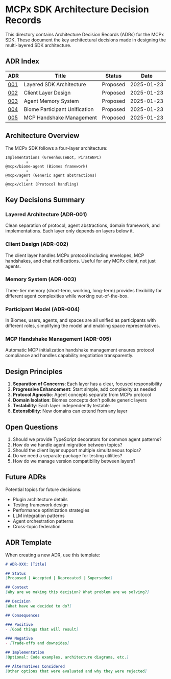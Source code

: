 # MCPx SDK Architecture Decision Records

This directory contains Architecture Decision Records (ADRs) for the MCPx SDK. These document the key architectural decisions made in designing the multi-layered SDK architecture.

## ADR Index

| ADR | Title | Status | Date |
|-----|-------|--------|------|
| [001](001-layered-architecture.md) | Layered SDK Architecture | Proposed | 2025-01-23 |
| [002](002-client-layer-design.md) | Client Layer Design | Proposed | 2025-01-23 |
| [003](003-agent-memory-system.md) | Agent Memory System | Proposed | 2025-01-23 |
| [004](004-biome-participant-model.md) | Biome Participant Unification | Proposed | 2025-01-23 |
| [005](005-mcp-handshake-management.md) | MCP Handshake Management | Proposed | 2025-01-23 |

## Architecture Overview

The MCPx SDK follows a four-layer architecture:

```
Implementations (GreenhouseBot, PirateNPC)
         ↓
@mcpx/biome-agent (Biomes framework)
         ↓
@mcpx/agent (Generic agent abstractions)
         ↓
@mcpx/client (Protocol handling)
```

## Key Decisions Summary

### Layered Architecture (ADR-001)
Clean separation of protocol, agent abstractions, domain framework, and implementations. Each layer only depends on layers below it.

### Client Design (ADR-002)
The client layer handles MCPx protocol including envelopes, MCP handshakes, and chat notifications. Useful for any MCPx client, not just agents.

### Memory System (ADR-003)
Three-tier memory (short-term, working, long-term) provides flexibility for different agent complexities while working out-of-the-box.

### Participant Model (ADR-004)
In Biomes, users, agents, and spaces are all unified as participants with different roles, simplifying the model and enabling space representatives.

### MCP Handshake Management (ADR-005)
Automatic MCP initialization handshake management ensures protocol compliance and handles capability negotiation transparently.

## Design Principles

1. **Separation of Concerns**: Each layer has a clear, focused responsibility
2. **Progressive Enhancement**: Start simple, add complexity as needed
3. **Protocol Agnostic**: Agent concepts separate from MCPx protocol
4. **Domain Isolation**: Biomes concepts don't pollute generic layers
5. **Testability**: Each layer independently testable
6. **Extensibility**: New domains can extend from any layer

## Open Questions

1. Should we provide TypeScript decorators for common agent patterns?
2. How do we handle agent migration between topics?
3. Should the client layer support multiple simultaneous topics?
4. Do we need a separate package for testing utilities?
5. How do we manage version compatibility between layers?

## Future ADRs

Potential topics for future decisions:
- Plugin architecture details
- Testing framework design
- Performance optimization strategies
- LLM integration patterns
- Agent orchestration patterns
- Cross-topic federation

## ADR Template

When creating a new ADR, use this template:

```markdown
# ADR-XXX: [Title]

## Status
[Proposed | Accepted | Deprecated | Superseded]

## Context
[Why are we making this decision? What problem are we solving?]

## Decision
[What have we decided to do?]

## Consequences

### Positive
- [Good things that will result]

### Negative
- [Trade-offs and downsides]

## Implementation
[Optional: Code examples, architecture diagrams, etc.]

## Alternatives Considered
[Other options that were evaluated and why they were rejected]
```